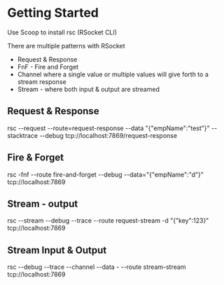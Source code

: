 # Getting Started


Use Scoop to install rsc (RSocket CLI)

There are multiple patterns with RSocket
- Request & Response
- FnF - Fire and Forget
- Channel where a single value or multiple values will give forth to a stream response
- Stream - where both input & output are streamed

## Request & Response
rsc --request --route=request-response --data "{\"empName\":\"test\"}" --stacktrace --debug tcp://localhost:7869/request-response

## Fire & Forget
rsc -fnf --route fire-and-forget --debug --data="{\"empName\":\"d\"}" tcp://localhost:7869

## Stream - output
rsc --stream --debug --trace  --route request-stream -d "{\"key\":123}" tcp://localhost:7869

## Stream Input & Output
rsc --debug --trace --channel --data - --route stream-stream tcp://localhost:7869


